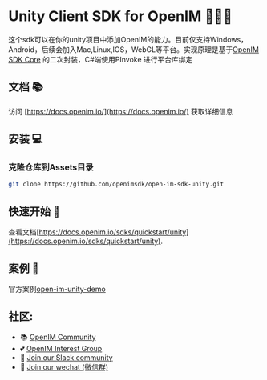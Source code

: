 # Unity Client SDK for OpenIM 👨‍💻💬

这个sdk可以在你的unity项目中添加OpenIM的能力。目前仅支持Windows，Android，后续会加入Mac,Linux,IOS，WebGL等平台。实现原理是基于[OpenIM SDK Core](https://github.com/openimsdk/openim-sdk-core) 的二次封装，C#端使用PInvoke 进行平台库绑定

## 文档 📚

访问 [https://docs.openim.io/](https://docs.openim.io/) 获取详细信息

## 安装 💻
### 克隆仓库到Assets目录

``` bash
git clone https://github.com/openimsdk/open-im-sdk-unity.git 
```

## 快速开始 🚀

查看文档[https://docs.openim.io/sdks/quickstart/unity](https://docs.openim.io/sdks/quickstart/unity).

## 案例 🌟

官方案例[open-im-unity-demo](https://github.com/openimsdk/open-im-unity-demo)

## 社区:

- 📚 [OpenIM Community](https://github.com/OpenIMSDK/community)
- 💕 [OpenIM Interest Group](https://github.com/Openim-sigs)
- 🚀 [Join our Slack community](https://join.slack.com/t/openimsdk/shared_invite/zt-2hljfom5u-9ZuzP3NfEKW~BJKbpLm0Hw)
- :eyes: [Join our wechat (微信群)](https://openim-1253691595.cos.ap-nanjing.myqcloud.com/WechatIMG20.jpeg)